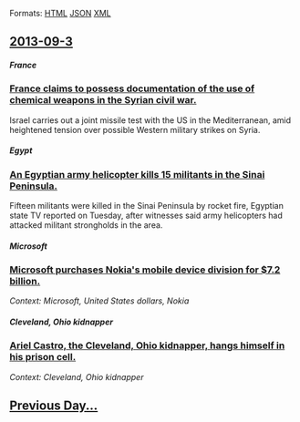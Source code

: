 
Formats: [HTML](2013/09/3/index.html)  [JSON](2013/09/3/index.json)  [XML](2013/09/3/index.xml)  

## [2013-09-3](/news/2013/09/3/index.md)

##### France
### [France claims to possess documentation of the use of chemical weapons in the Syrian civil war. ](/news/2013/09/3/france-claims-to-possess-documentation-of-the-use-of-chemical-weapons-in-the-syrian-civil-war.md)
Israel carries out a joint missile test with the US in the Mediterranean, amid heightened tension over possible Western military strikes on Syria.

##### Egypt
### [An Egyptian army helicopter kills 15 militants in the Sinai Peninsula. ](/news/2013/09/3/an-egyptian-army-helicopter-kills-15-militants-in-the-sinai-peninsula.md)
Fifteen militants were killed in the Sinai Peninsula by rocket fire, Egyptian state TV reported on Tuesday, after witnesses said army helicopters had attacked militant strongholds in the area.

##### Microsoft
### [Microsoft purchases Nokia's mobile device division for $7.2 billion. ](/news/2013/09/3/microsoft-purchases-nokia-s-mobile-device-division-for-7-2-billion.md)
_Context: Microsoft, United States dollars, Nokia_

##### Cleveland, Ohio kidnapper
### [Ariel Castro, the Cleveland, Ohio kidnapper, hangs himself in his prison cell. ](/news/2013/09/3/ariel-castro-the-cleveland-ohio-kidnapper-hangs-himself-in-his-prison-cell.md)
_Context: Cleveland, Ohio kidnapper_

## [Previous Day...](/news/2013/09/2/index.md)

